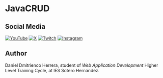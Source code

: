 # JavaCRUD

## Social Media

[![YouTube](https://img.shields.io/badge/YouTube-FF2300?style=for-the-badge&logo=youtube&logoColor=white)](https://www.youtube.com/@DanielDH179)
[![X](https://img.shields.io/badge/X-000000?style=for-the-badge&logo=X&logoColor=white)](https://twitter.com/DanielDH179)
[![Twitch](https://img.shields.io/badge/Twitch-9146FF?style=for-the-badge&logo=Twitch&logoColor=white)](https://www.twitch.tv/danieldh179)
[![Instagram](https://img.shields.io/badge/Instagram-E4405F?style=for-the-badge&logo=instagram&logoColor=white)](https://www.instagram.com/danieldh179)

## Author

Daniel Dmitrienco Herrera, student of *Web Application Development* Higher Level Training Cycle, at IES Sotero Hernández.
